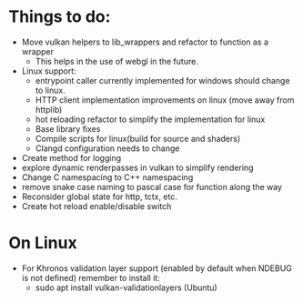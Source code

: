 # Things to do:

* Move vulkan helpers to lib_wrappers and refactor to function as a wrapper
  * This helps in the use of webgl in the future.
* Linux support:
  * entrypoint caller currently implemented for windows should change to linux.
  * HTTP client implementation improvements on linux (move away from httplib)
  * hot reloading refactor to simplify the implementation for linux
  * Base library fixes
  * Compile scripts for linux(build for source and shaders)
  * Clangd configuration needs to change
* Create method for logging
* explore dynamic renderpasses in vulkan to simplify rendering
* Change C namespacing to C++ namespacing
* remove snake case naming to pascal case for function along the way
* Reconsider global state for http, tctx, etc.
* Create hot reload enable/disable switch

# On Linux
* For Khronos validation layer support (enabled by default when NDEBUG is not defined) remember to install it:
  * sudo apt install vulkan-validationlayers (Ubuntu)
